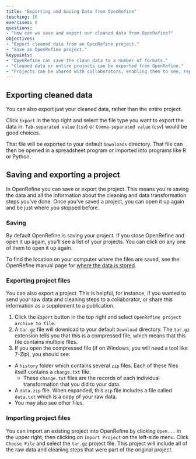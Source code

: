 ```yaml
---
title: "Exporting and Saving Data from OpenRefine"
teaching: 10
exercises: 0
questions:
- "How can we save and export our cleaned data from OpenRefine?"
objectives:
- "Export cleaned data from an OpenRefine project."
- "Save an OpenRefine project."
keypoints:
- "OpenRefine can save the clean data to a number of formats."
- "Cleaned data or entire projects can be exported from OpenRefine."
- "Projects can be shared with collaborators, enabling them to see, reproduce and check all data cleaning steps you performed."
---
```


## Exporting cleaned data

You can also export just your cleaned data, rather than the entire project.

Click `Export` in the top right and select the file type you want to export the data in. `Tab-separated value` (`tsv`) or `Comma-separated value` (`csv`) would be good choices.

That file will be exported to your default `Downloads` directory. That file can then be opened in a spreadsheet program or imported into programs like R or Python.

## Saving and exporting a project

In OpenRefine you can save or export the project. This means you're saving the data and all the
information about the cleaning and data transformation steps you've done. Once you've saved a project, you can open it up again and be just where you stopped before.

### Saving

By default OpenRefine is saving your project. If you close OpenRefine and open it up again,
you'll see a list of your projects. You can click on any one of them to open it up again.

To find the location on your computer where the files are saved, see the OpenRefine manual page for [where the data is stored](https://docs.openrefine.org/manual/installing#set-where-data-is-stored).

### Exporting project files

You can also export a project. This is helpful, for instance, if you wanted to send your raw data and cleaning steps to a collaborator, or share this information as a supplement to a publication.

1. Click the `Export` button in the top right and select `OpenRefine project archive to file`.
1. A `tar.gz` file will download to your default `Download` directory. The `tar.gz` extension tells you that this is a compressed file, which means that this file contains multiple files.
1. If you open the compressed file (if on Windows, you will need a tool like 7-Zip), you should see:
  * A `history` folder which contains several `zip` files. Each of these files itself contains a `change.txt` file.
    * These `change.txt` files are the records of each individual transformation that you did to your data.
  * A `data.zip` file. When expanded, this `zip` file includes a file called `data.txt` which is a copy of your raw data.
  * You may also see other files.

### Importing project files

You can import an existing project into OpenRefine by clicking `Open...` in the upper right, then clicking on `Import Project` on the left-side menu. Click `Choose File` and select the `tar.gz` project file. This project will include all of the raw data and cleaning steps that were part of the original project.
